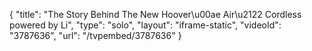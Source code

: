 {
    "title": "The Story Behind The New Hoover\u00ae Air\u2122 Cordless powered by Li",
    "type": "solo",
    "layout": "iframe-static",
    "videoId": "3787636",
    "url": "\/tvpembed\/3787636"
}